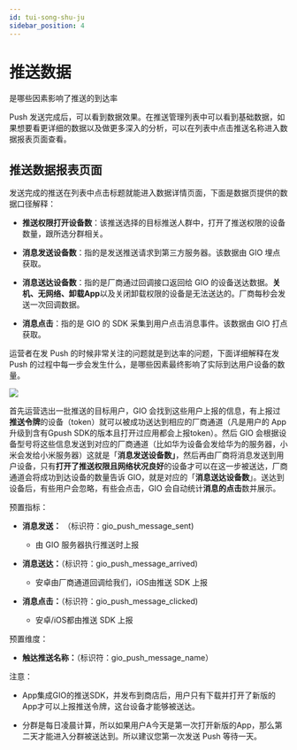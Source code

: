 ```yaml
---
id: tui-song-shu-ju
sidebar_position: 4
---
```


# 推送数据

是哪些因素影响了推送的到达率

Push 发送完成后，可以看到数据效果。在推送管理列表中可以看到基础数据，如果想要看更详细的数据以及做更多深入的分析，可以在列表中点击推送名称进入数据报表页面查看。


## 推送数据报表页面[](#tui-song-shu-ju-bao-biao-ye-mian)

发送完成的推送在列表中点击标题就能进入数据详情页面，下面是数据页提供的数据口径解释：

* **推送权限打开设备数**：该推送选择的目标推送人群中，打开了推送权限的设备数量，跟所选分群相关。
    
* **消息发送设备数**：指的是发送推送请求到第三方服务器。该数据由 GIO 埋点获取。
    
* **消息送达设备数**：指的是厂商通过回调接口返回给 GIO 的设备送达数据。**关机、无网络、卸载App**以及关闭卸载权限的设备是无法送达的。厂商每秒会发送一次回调数据。
    
* **消息点击**：指的是 GIO 的 SDK 采集到用户点击消息事件。该数据由 GIO 打点获取。
    
运营者在发 Push 的时候非常关注的问题就是到达率的问题，下面详细解释在发 Push 的过程中每一步会发生什么，是哪些因素最终影响了实际到达用户设备的数量。

![](https://3953104361-files.gitbook.io/~/files/v0/b/gitbook-legacy-files/o/assets%2F-M2qbZInaXgdm8kkNosp%2F-MC6Aft0r5-0xq_N8vjg%2F-MC6BCX8hYIxcB9oaJFZ%2Fimage.png?alt=media&token=81279e8f-ef2a-4648-8e52-7cb0980fa196)

首先运营选出一批推送的目标用户，GIO 会找到这些用户上报的信息，有上报过**推送令牌**的设备（token）就可以被成功送达到相应的厂商通道（凡是用户的 App 升级到含有Gpush SDK的版本且打开过应用都会上报token）。然后 GIO 会根据设备型号将这些信息发送到对应的厂商通道（比如华为设备会发给华为的服务器，小米会发给小米服务器）这就是「**消息发送设备数」**，然后再由厂商将消息发送到用户设备，只有**打开了推送权限且网络状况良好**的设备才可以在这一步被送达，厂商通道会将成功到达设备的数量告诉 GIO，就是对应的「**消息送达设备数**」。送达到设备后，有些用户会忽略，有些会点击，GIO 会自动统计**消息的点击**数并展示。

预置指标：

* **消息发送：** （标识符：gio\_push\_message_sent)
    
    * 由 GIO 服务器执行推送时上报
        
    
* **消息送达：**（标识符：gio\_push\_message_arrived)
    
    * 安卓由厂商通道回调给我们，iOS由推送 SDK 上报
        
    
* **消息点击：**（标识符：gio\_push\_message_clicked)
    
    * 安卓/iOS都由推送 SDK 上报
        
预置维度：

* **触达推送名称：**（标识符：gio\_push\_message_name）

注意：

* App集成GIO的推送SDK，并发布到商店后，用户只有下载并打开了新版的App才可以上报推送令牌，这台设备才能够被送达。
    
* 分群是每日凌晨计算，所以如果用户A今天是第一次打开新版的App，那么第二天才能进入分群被送达到。所以建议您第一次发送 Push 等待一天。
